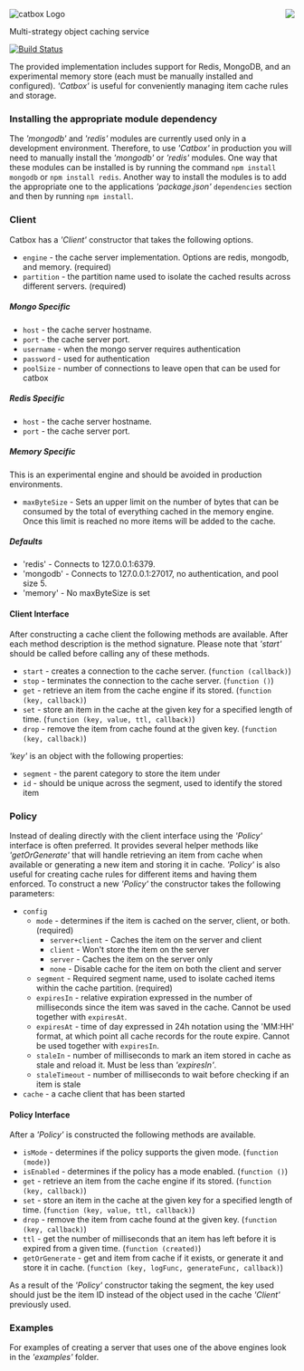 <a href="/walmartlabs/blammo"><img src="https://raw.github.com/walmartlabs/blammo/master/images/from.png" align="right" /></a>
![catbox Logo](https://raw.github.com/walmartlabs/catbox/master/images/catbox.png)

Multi-strategy object caching service

[![Build Status](https://secure.travis-ci.org/walmartlabs/catbox.png)](http://travis-ci.org/walmartlabs/catbox)


The provided implementation includes support for Redis, MongoDB, and an experimental memory store (each must be manually installed and configured).  _'Catbox'_ is useful for conveniently managing item cache rules and storage.

### Installing the appropriate module dependency

The _'mongodb'_ and _'redis'_ modules are currently used only in a development environment.  Therefore, to use _'Catbox'_ in production you will need to manually install the _'mongodb'_ or _'redis'_ modules.  One way that these modules can be installed is by running the command `npm install mongodb` or `npm install redis`.  Another way to install the modules is to add the appropriate one to the applications _'package.json'_ `dependencies` section and then by running `npm install`.

### Client

Catbox has a _'Client'_ constructor that takes the following options.

* `engine` - the cache server implementation. Options are redis, mongodb, and memory. (required)
* `partition` - the partition name used to isolate the cached results across different servers. (required)

##### Mongo Specific
* `host` - the cache server hostname.
* `port` - the cache server port.
* `username` - when the mongo server requires authentication 
* `password` - used for authentication 
* `poolSize` - number of connections to leave open that can be used for catbox

##### Redis Specific
* `host` - the cache server hostname.
* `port` - the cache server port.

##### Memory Specific
This is an experimental engine and should be avoided in production environments.
* `maxByteSize` - Sets an upper limit on the number of bytes that can be consumed by the total of everything cached in the memory engine. Once this limit is reached no more items will be added to the cache.

##### Defaults

* 'redis' - Connects to 127.0.0.1:6379.
* 'mongodb' - Connects to 127.0.0.1:27017, no authentication, and pool size 5.
* 'memory' - No maxByteSize is set
   

#### Client Interface

After constructing a cache client the following methods are available.  After each method description is the method signature.  Please note that _'start'_ should be called before calling any of these methods.

* `start` - creates a connection to the cache server.  (`function (callback)`)
* `stop` - terminates the connection to the cache server. (`function ()`)
* `get` - retrieve an item from the cache engine if its stored. (`function (key, callback)`)
* `set` - store an item in the cache at the given key for a specified length of time. (`function (key, value, ttl, callback)`)
* `drop` - remove the item from cache found at the given key. (`function (key, callback)`)

_'key'_ is an object with the following properties:

* `segment` - the parent category to store the item under
* `id` - should be unique across the segment, used to identify the stored item


### Policy

Instead of dealing directly with the client interface using the _'Policy'_ interface is often preferred.  It provides several helper methods like _'getOrGenerate'_ that will handle retrieving an item from cache when available or generating a new item and storing it in cache.  _'Policy'_ is also useful for creating cache rules for different items and having them enforced.  To construct a new _'Policy'_ the constructor takes the following parameters:

* `config`
    * `mode` - determines if the item is cached on the server, client, or both. (required)
        * `server+client` - Caches the item on the server and client
        * `client` - Won't store the item on the server
        * `server` - Caches the item on the server only
        * `none` - Disable cache for the item on both the client and server
    * `segment` - Required segment name, used to isolate cached items within the cache partition. (required)
    * `expiresIn` - relative expiration expressed in the number of milliseconds since the item was saved in the cache. Cannot be used together with `expiresAt`.
    * `expiresAt` - time of day expressed in 24h notation using the 'MM:HH' format, at which point all cache records for the route expire. Cannot be used together with `expiresIn`.
    * `staleIn` - number of milliseconds to mark an item stored in cache as stale and reload it.  Must be less than _'expiresIn'_.
    * `staleTimeout` - number of milliseconds to wait before checking if an item is stale
* `cache` - a cache client that has been started

#### Policy Interface

After a _'Policy'_ is constructed the following methods are available.

* `isMode` - determines if the policy supports the given mode.  (`function (mode)`)
* `isEnabled` - determines if the policy has a mode enabled. (`function ()`)
* `get` - retrieve an item from the cache engine if its stored. (`function (key, callback)`)
* `set` - store an item in the cache at the given key for a specified length of time. (`function (key, value, ttl, callback)`)
* `drop` - remove the item from cache found at the given key. (`function (key, callback)`)
* `ttl` - get the number of milliseconds that an item has left before it is expired from a given time. (`function (created)`)
* `getOrGenerate` - get and item from cache if it exists, or generate it and store it in cache. (`function (key, logFunc, generateFunc, callback)`)

As a result of the _'Policy'_ constructor taking the segment, the key used should just be the item ID instead of the object used in the cache _'Client'_ previously used.


### Examples

For examples of creating a server that uses one of the above engines look in the _'examples'_ folder.
